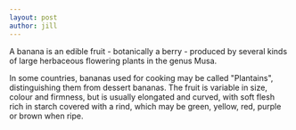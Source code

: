 ```yaml
---
layout: post
author: jill
---
```

A banana is an edible fruit - botanically a berry - produced by several kinds of large herbaceous flowering plants in the genus Musa.

In some countries, bananas used for cooking may be called "Plantains", distinguishing them from dessert bananas. The fruit is variable in size, colour and firmness, but is usually elongated and curved, with soft flesh rich in starch covered with a rind, which may be green, yellow, red, purple or brown when ripe.
